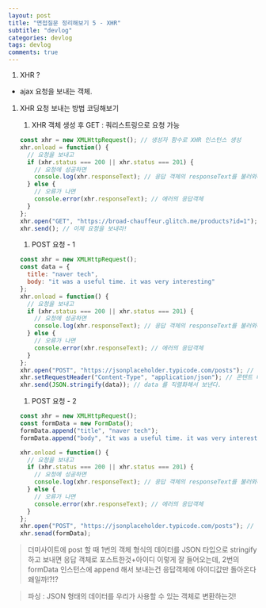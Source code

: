 ```yaml
---
layout: post
title: "면접질문 정리해보기 5 - XHR"
subtitle: "devlog"
categories: devlog
tags: devlog
comments: true
---
```


1. XHR ?

- ajax 요청을 보내는 객체.

1. XHR 요청 보내는 방법 코딩해보기

   1. XHR 객체 생성 후 GET : 쿼리스트링으로 요청 가능

   ```js
   const xhr = new XMLHttpRequest(); // 생성자 함수로 XHR 인스턴스 생성
   xhr.onload = function() {
     // 요청을 보내고
     if (xhr.status === 200 || xhr.status === 201) {
       // 요청에 성공하면
       console.log(xhr.responseText); // 응답 객체의 responseText를 불러와라. => 여기에 데이터가 담겨있음
     } else {
       // 오류가 나면
       console.error(xhr.responseText); // 에러의 응답객체
     }
   };
   xhr.open("GET", "https://broad-chauffeur.glitch.me/products?id=1"); // 여기로 get 요청할거고
   xhr.send(); // 이제 요청을 보내라!
   ```

   1. POST 요청 - 1

   ```js
   const xhr = new XMLHttpRequest();
   const data = {
     title: "naver tech",
     body: "it was a useful time. it was very interesting"
   };
   xhr.onload = function() {
     // 요청을 보내고
     if (xhr.status === 200 || xhr.status === 201) {
       // 요청에 성공하면
       console.log(xhr.responseText); // 응답 객체의 responseText를 불러와라. => 여기에 데이터가 담겨있음
     } else {
       // 오류가 나면
       console.error(xhr.responseText); // 에러의 응답객체
     }
   };
   xhr.open("POST", "https://jsonplaceholder.typicode.com/posts"); // 이 주소로 post를 보낼거다
   xhr.setRequestHeader("Content-Type", "application/json"); // 콘텐트 타입은 json으로
   xhr.send(JSON.stringify(data)); // data 를 직렬화해서 보낸다.
   ```

   1. POST 요청 - 2

   ```js
   const xhr = new XMLHttpRequest();
   const formData = new FormData();
   formData.append("title", "naver tech");
   formData.append("body", "it was a useful time. it was very interesting");

   xhr.onload = function() {
     // 요청을 보내고
     if (xhr.status === 200 || xhr.status === 201) {
       // 요청에 성공하면
       console.log(xhr.responseText); // 응답 객체의 responseText를 불러와라. => 여기에 데이터가 담겨있음
     } else {
       // 오류가 나면
       console.error(xhr.responseText); // 에러의 응답객체
     }
   };
   xhr.open("POST", "https://jsonplaceholder.typicode.com/posts"); // 이 주소로 post를 보낼거다
   xhr.senad(formData);
   ```

> 더미사이트에 post 할 때 1번의 객체 형식의 데이터를 JSON 타입으로 stringify하고 보내면 응답 객체로 포스트한것+아이디 이렇게 잘 들어오는데, 2번의 formData 인스턴스에 append 해서 보내는건 응답객체에 아이디값만 돌아온다 왜일까!?!?

> 파싱 : JSON 형태의 데이터를 우리가 사용할 수 있는 객체로 변환하는것!
